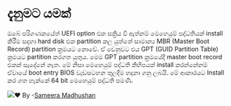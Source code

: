 # දැනුමට යමක්

ඔබේ පරිගණකයේත් UEFI option එක සක්‍රිය වී ඇත්නම් මෙහෙයුම් පද්ධතියක් install කිරීම සදහා hard disk එක partition කල යුත්තේ සාමාන්‍ය MBR \(Master Boot Record\) partition ක්‍රමයට නොවේ. ඒ වෙනුවට එය GPT \(GUID Partition Table\) ක්‍රමයට partition කරගත යුතුය. මෙම GPT partition ක්‍රමයේදී master boot record එකක් සැදේනේ නැත. මේ නිසා මෙහෙයුම් පද්ධති කිහිපයක් install කරන්නේනම් ඒවායේ boot entry BIOS වැඩසටහන තුලදීම හදුනා ගනු ලබයි. මේ ආකාරයට Install කර ගත හැක්කේ 64 bit මෙහෙයුම් පද්ධති පමණි.

![](https://static.xx.fbcdn.net/images/emoji.php/v9/ff3/1.5/16/2764.png)❤️ By -[Sameera Madhushan](https://www.facebook.com/sameera.madushan.1422409?fref=mentions&__xts__[0]=68.ARBxSiYPHspIjhclN_p0VdKW2bUPJ62_omjNiRGDY5b8u9axcE728Aqf4vYSz6kxyulnFRZiCFx3CTuxTwukBMSuCkgx-AeviAS6ws70aynkoBvxl3kXFeO5U-jUT4BcDr04DkFX5zEr7n5mPhOSLcOtZGuax3LpnZjfS324pvjxUC8NJyap&__tn__=KH-R)

